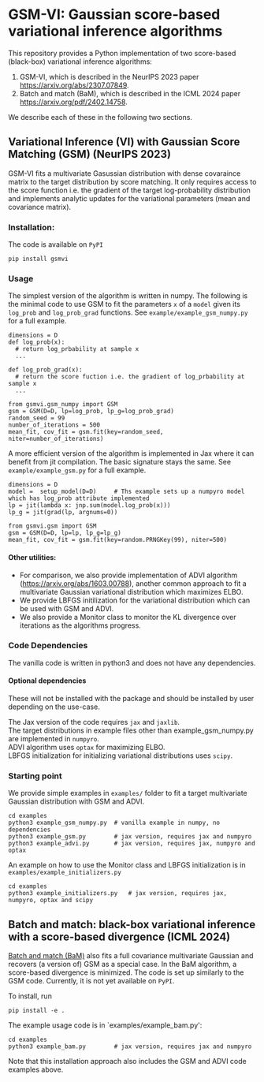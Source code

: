 # GSM-VI: Gaussian score-based variational inference algorithms

This repository provides a Python implementation of two score-based (black-box)
variational inference algorithms:
1. GSM-VI, which is described in the NeurIPS 2023 paper https://arxiv.org/abs/2307.07849.
2. Batch and match (BaM), which is described in the ICML 2024 paper https://arxiv.org/pdf/2402.14758.

We describe each of these in the following two sections.

## Variational Inference (VI) with Gaussian Score Matching (GSM) (NeurIPS 2023)

GSM-VI fits a multivariate Gasussian distribution with dense covaraince matrix to the target distribution
by score matching. It only requires access to the score function i.e. the gradient of the target log-probability
distribution and implements analytic updates for the variational parameters (mean and covariance matrix).

### Installation: <br>
The code is available on `PyPI`
```
pip install gsmvi
```

### Usage
The simplest version of the algorithm is written in numpy.
The following is the minimal code to use GSM to fit the parameters `x` of a `model` given its `log_prob` and `log_prob_grad` functions.
See `example/example_gsm_numpy.py` for a full example.
```
dimensions = D
def log_prob(x):
  # return log_prbability at sample x
  ...

def log_prob_grad(x):
  # return the score fuction i.e. the gradient of log_prbability at sample x
  ...

from gsmvi.gsm_numpy import GSM
gsm = GSM(D=D, lp=log_prob, lp_g=log_prob_grad)
random_seed = 99
number_of_iterations = 500
mean_fit, cov_fit = gsm.fit(key=random_seed, niter=number_of_iterations)
```

A more efficient version of the algorithm is implemented in Jax where it can benefit from jit compilation. The basic signature stays the same.
See `example/example_gsm.py` for a full example.
```
dimensions = D
model =  setup_model(D=D)     # Ths example sets up a numpyro model which has log_prob attribute implemented
lp = jit(lambda x: jnp.sum(model.log_prob(x)))
lp_g = jit(grad(lp, argnums=0))

from gsmvi.gsm import GSM
gsm = GSM(D=D, lp=lp, lp_g=lp_g)
mean_fit, cov_fit = gsm.fit(key=random.PRNGKey(99), niter=500)
```

#### Other utilities:<br>
- For comparison, we also provide implementation of ADVI algorithm (https://arxiv.org/abs/1603.00788),
another common approach to fit a multivariate Gaussian variational distribution which maximizes ELBO.
- We provide LBFGS initilization for the variational distribution which can be used with GSM and ADVI.
- We also provide a Monitor class to monitor the KL divergence over iterations as the algorithms progress.

### Code Dependencies<br>
The vanilla code is written in python3 and does not have any dependencies. <br>

#### Optional dependencies
These will not be installed with the package and should be installed by user depending on the use-case.

The Jax version of the code requires `jax` and `jaxlib`.<br>
The target distributions in example files other than example_gsm_numpy.py are implemented in `numpyro`.<br>
ADVI algorithm uses `optax` for maximizing ELBO.<br>
LBFGS initialization for initializing variational distributions uses `scipy`.

### Starting point<br>
We provide simple examples in `examples/` folder to fit a target multivariate Gaussian distribution with GSM and ADVI. <br>
```
cd examples
python3 example_gsm_numpy.py  # vanilla example in numpy, no dependencies
python3 example_gsm.py        # jax version, requires jax and numpyro
python3 example_advi.py       # jax version, requires jax, numpyro and optax
```
An example on how to use the Monitor class and LBFGS initialization is in `examples/example_initializers.py`
```
cd examples
python3 example_initializers.py   # jax version, requires jax, numpyro, optax and scipy
```

## Batch and match: black-box variational inference with a score-based divergence (ICML 2024)

[Batch and match (BaM)](https://arxiv.org/pdf/2402.14758) also fits a full covariance multivariate Gaussian and recovers (a version of) GSM as a special case.
In the BaM algorithm, a score-based divergence is minimized.
The code is set up similarly to the GSM code. Currently, it is not yet available
on `PyPI`.

To install, run
```
pip install -e .
```


The example usage code is in `examples/example_bam.py':

```
cd examples
python3 example_bam.py        # jax version, requires jax and numpyro
```

Note that this installation approach also includes the GSM and ADVI code
examples above.

